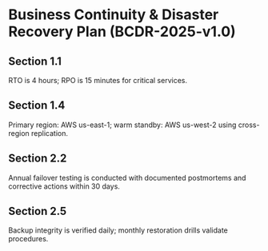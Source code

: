 # Business Continuity & Disaster Recovery Plan (BCDR-2025-v1.0)

## Section 1.1
RTO is 4 hours; RPO is 15 minutes for critical services.

## Section 1.4
Primary region: AWS us-east-1; warm standby: AWS us-west-2 using cross-region replication.

## Section 2.2
Annual failover testing is conducted with documented postmortems and corrective actions within 30 days.

## Section 2.5
Backup integrity is verified daily; monthly restoration drills validate procedures.
